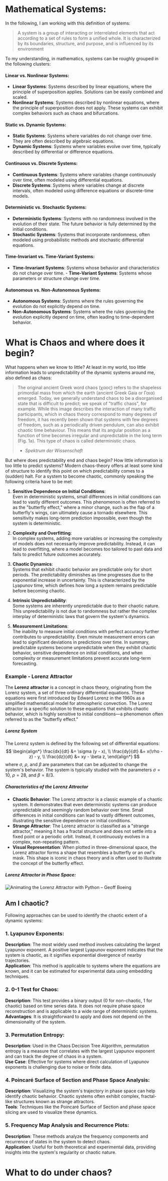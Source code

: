 
# Mathematical Systems: 
In the following, I am working with this definition of systems:

 > A system is a group of interacting or interrelated elements that act according to a set of rules to form a unified whole. It is characterized by its boundaries, structure, and purpose, and is influenced by its environment

To my understanding, in mathematics, systems can be roughly grouped in the following clusters: 
####  **Linear vs. Nonlinear Systems**:
- **Linear Systems**: Systems described by linear equations, where the principle of superposition applies. Solutions can be easily combined and scaled. 
- **Nonlinear Systems**: Systems described by nonlinear equations, where the principle of superposition does not apply. These systems can exhibit complex behaviors such as chaos and bifurcations.
#### **Static vs. Dynamic Systems**: 
- **Static Systems**: Systems where variables do not change over time. They are often described by algebraic equations. 
- **Dynamic Systems**: Systems where variables evolve over time, typically described by differential or difference equations. 
####  **Continuous vs. Discrete Systems**: 
- **Continuous Systems**: Systems where variables change continuously over time, often modeled using differential equations.
- **Discrete Systems**: Systems where variables change at discrete intervals, often modeled using difference equations or discrete-time models. 
####  **Deterministic vs. Stochastic Systems**: 
- **Deterministic Systems**: Systems with no randomness involved in the evolution of their state. The future behavior is fully determined by the initial conditions. 
- **Stochastic Systems**: Systems that incorporate randomness, often modeled using probabilistic methods and stochastic differential equations. 
#### **Time-Invariant vs. Time-Variant Systems**: 
- **Time-Invariant Systems**: Systems whose behavior and characteristics do not change over time. - **Time-Variant Systems**: Systems whose parameters or structure change over time. 
#### **Autonomous vs. Non-Autonomous Systems**: 
- **Autonomous Systems**: Systems where the rules governing the evolution do not explicitly depend on time. 
- **Non-Autonomous Systems**: Systems where the rules governing the evolution explicitly depend on time, often leading to time-dependent behavior.

# What is Chaos and where does it begin?
What happens when we know to little? At least in my world, too little information leads to unpredictability of the  dynamic systems around me, also defined as chaos: 

 
 > The original ancient Greek word chaos (χαος) refers to the shapeless primordial mass from which the earth (ancient Greek Gaia or Γαια) emerged. Today, we generally understand chaos to be a disorganised state that is difficult to predict; we speak of "traffic chaos", for example. While this image describes the interaction of many traffic participants, which in chaos theory correspond to many degrees of freedom, it has recently been shown that systems with few degrees of freedom, such as a periodically driven pendulum, can also exhibit chaotic time behaviour. This means that its angular position as a function of time becomes irregular and unpredictable in the long term (Fig. 1a). This type of chaos is called deterministic chaos.
 > - *Spektrum der Wissenschaft*


But where does predictability end and chaos begin? How little information is too little to predict systems? Modern chaos-theory offers at least some kind of structure to identify this point on which predictability comes to a (sudden) halt. For a system to become chaotic, commonly speaking the following criteria have to be met: 

1. **Sensitive Dependence on Initial Conditions**:<br> Even in deterministic systems, small differences in initial conditions can lead to vastly different outcomes. This phenomenon is often referred to as the "butterfly effect," where a minor change, such as the flap of a butterfly's wings, can ultimately cause a tornado elsewhere. This sensitivity makes long-term prediction impossible, even though the system is deterministic. 

2. **Complexity and Overfitting**: <br>In complex systems, adding more variables or increasing the complexity of models does not necessarily improve predictability. Instead, it can lead to overfitting, where a model becomes too tailored to past data and fails to predict future outcomes accurately.  

3. **Chaotic Dynamics**: <br> Systems that exhibit chaotic behavior are predictable only for short periods. The predictability diminishes as time progresses due to the exponential increase in uncertainty. This is characterized by the Lyapunov time, which defines how long a system remains predictable before becoming chaotic. 

4. **Intrinsic Unpredictability**: <br>Some systems are inherently unpredictable due to their chaotic nature. This unpredictability is not due to randomness but rather the complex interplay of deterministic laws that govern the system's dynamics.
   
5. **Measurement Limitations**: <br>The inability to measure initial conditions with perfect accuracy further contributes to unpredictability. Even minute measurement errors can lead to significant deviations in predictions over time. In summary, predictable systems become unpredictable when they exhibit chaotic behavior, sensitive dependence on initial conditions, and when complexity or measurement limitations prevent accurate long-term forecasting.

### Example - Lorenz Attractor
The **Lorenz attractor** is a concept in chaos theory, originating from the Lorenz system, a set of three ordinary differential equations. These equations were first introduced by Edward Lorenz in the 1960s as a simplified mathematical model for atmospheric convection. The Lorenz attractor is a specific solution to these equations that exhibits chaotic behavior, which is highly sensitive to initial conditions—a phenomenon often referred to as the "butterfly effect."
##### Lorenz System 
The Lorenz system is defined by the following set of differential equations: $$ \begin{align*} \frac{dx}{dt} &= \sigma (y - x), \\ \frac{dy}{dt} &= x(\rho - z) - y, \\ \frac{dz}{dt} &= xy - \beta z, \end{align*} $$ where $\sigma$, $\rho$, and $\beta$ are parameters that can be adjusted to change the system's behavior. The system is typically studied with the parameters $\sigma = 10$, $\rho = 28$, and $\beta = 8/3$. 
##### Characteristics of the Lorenz Attractor 
- **Chaotic Behavior**: The Lorenz attractor is a classic example of a chaotic system. It demonstrates that even deterministic systems can produce unpredictable and seemingly random behavior over time. Small differences in initial conditions can lead to vastly different outcomes, illustrating the sensitive dependence on initial conditions. 
- **Strange Attractor**: The Lorenz attractor is classified as a "strange attractor," meaning it has a fractal structure and does not settle into a fixed point or a periodic orbit. Instead, it continuously evolves in a complex, non-repeating pattern.
- **Visual Representation**: When plotted in three-dimensional space, the Lorenz attractor forms a shape that resembles a butterfly or an owl's mask. This shape is iconic in chaos theory and is often used to illustrate the concept of the butterfly effect. 
##### Lorenz Attractor in Phase Space: 

![Animating the Lorenz Attractor with Python – Geoff Boeing](https://i0.wp.com/geoffboeing.com/wp-content/uploads/2016/12/lorenz-attractor-phase-plane.png?resize=580%2C222&ssl=1)

## Am I chaotic? 
Following approaches can be used to identify the chaotic extent of a dynamic systems: 
### 1. Lyapunov Exponents: 
**Description**:
The most widely used method involves calculating the largest Lyapunov exponent. A positive largest Lyapunov exponent indicates that the system is chaotic, as it signifies exponential divergence of nearby trajectories.<br>
**Application**: 
This method is applicable to systems where the equations are known, and it can be estimated for experimental data using embedding techniques. 


### 2. 0-1 Test for Chaos: 
**Description**: 
This test provides a binary output (0 for non-chaotic, 1 for chaotic) based on time series data. It does not require phase space reconstruction and is applicable to a wide range of deterministic systems. <br>
**Advantages**: 
It is straightforward to apply and does not depend on the dimensionality of the system. 
 
### 3. Permutation Entropy: 
**Description**: Used in the Chaos Decision Tree Algorithm, permutation entropy is a measure that correlates with the largest Lyapunov exponent and can track the degree of chaos in a system.  <br>
**Use Case**: Effective for systems where direct calculation of Lyapunov exponents is challenging due to noise or finite data. 
### 4. Poincaré Surface of Section and Phase Space Analysis: 
 **Description**: Visualizing the system's trajectory in phase space can help identify chaotic behavior. Chaotic systems often exhibit complex, fractal-like structures known as strange attractors. <br>
 **Tools**: Techniques like the Poincaré Surface of Section and phase space slicing are used to visualize these dynamics. 


### 5.  Frequency Map Analysis and Recurrence Plots: 
**Description**: These methods analyze the frequency components and recurrence of states in the system to detect chaos. <br>
**Application**: Useful for both theoretical and experimental data, providing insights into the system's regularity or chaotic nature.




# What to do under chaos? 



